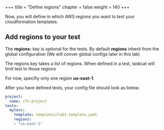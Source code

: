 +++
title = "Define regions"
chapter = false
weight = 140
+++

Now, you will define in which AWS regions you want to test your cloudformation templates.

## Add regions to your test

The **regions:** key is optional for the tests. By default **regions** inherit from the global 
configuration (We will conver global configs later in this lab)

The regions key takes a _list_ of regions. When defined in a  test, taskcat will 
limit test to those regions

For now, specifiy only one region **us-east-1**.

After you have defined tests, your config file should look as below.

```yaml
project:
  name: cfn-project
tests:
  mytest:
    template: templates/lab1.template.yaml
    regions:
    - "us-east-1"
```




